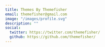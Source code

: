 ```yaml
---
title: Themes By Themefisher
email: themefisher@gmail.com
image: "/images/profile.svg"
description: ""
social:
  twitter: https://twitter.com/themefisher/
  github: https://github.com/themefisher/
---
```

